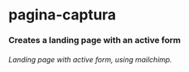 # pagina-captura
### Creates a landing page with an active form
###### Landing page with active form, using mailchimp. 
